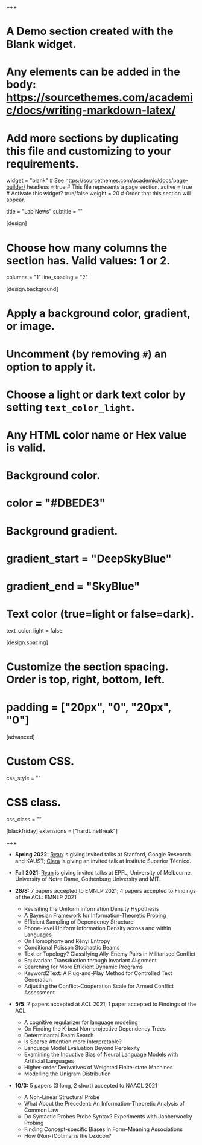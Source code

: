 +++
# A Demo section created with the Blank widget.
# Any elements can be added in the body: https://sourcethemes.com/academic/docs/writing-markdown-latex/
# Add more sections by duplicating this file and customizing to your requirements.

widget = "blank"  # See https://sourcethemes.com/academic/docs/page-builder/
headless = true  # This file represents a page section.
active = true  # Activate this widget? true/false
weight = 20  # Order that this section will appear.

title = "Lab News"
subtitle = ""

[design]
  # Choose how many columns the section has. Valid values: 1 or 2.
  columns = "1"
  line_spacing = "2"

[design.background]
  # Apply a background color, gradient, or image.
  #   Uncomment (by removing `#`) an option to apply it.
  #   Choose a light or dark text color by setting `text_color_light`.
  #   Any HTML color name or Hex value is valid.

  # Background color.
  # color = "#DBEDE3"
  
  # Background gradient.
  # gradient_start = "DeepSkyBlue"
  # gradient_end = "SkyBlue"
  

  # Text color (true=light or false=dark).
  text_color_light = false

[design.spacing]
  # Customize the section spacing. Order is top, right, bottom, left.
  # padding = ["20px", "0", "20px", "0"]

[advanced]
 # Custom CSS. 
 css_style = ""
 
 # CSS class.
 css_class = ""

[blackfriday]
  extensions = ["hardLineBreak"]

+++
* **Spring 2022:** [Ryan](/authors/ryan/) is giving invited talks at Stanford, Google Research and KAUST; [Clara](/authors/clara/) is giving an invited talk at Instituto Superior Técnico.

* **Fall 2021:** [Ryan](/authors/ryan/) is giving invited talks at EPFL, University of Melbourne, University of Notre Dame, Gothenburg University and MIT.

* **26/8:** 7 papers accepted to EMNLP 2021; 4 papers accepted to Findings of the ACL: EMNLP 2021
  - Revisiting the Uniform Information Density Hypothesis
  - A Bayesian Framework for Information-Theoretic Probing
  - Efficient Sampling of Dependency Structure
  - Phone-level Uniform Information Density across and within Languages
  - On Homophony and Rényi Entropy
  - Conditional Poisson Stochastic Beams
  - Text or Topology? Classifying Ally-Enemy Pairs in Militarised Conflict
  - Equivariant Transduction through Invariant Alignment
  - Searching for More Efficient Dynamic Programs
  - Keyword2Text: A Plug-and-Play Method for Controlled Text Generation
  - Adjusting the Conflict-Cooperation Scale for Armed Conflict Assessment
* **5/5:** 7 papers accepted at ACL 2021; 1 paper accepted to Findings of the ACL
  - A cognitive regularizer for language modeling
  - On Finding the K-best Non-projective Dependency Trees
  - Determinantal Beam Search
  - Is Sparse Attention more Interpretable?
  - Language Model Evaluation Beyond Perplexity
  - Examining the Inductive Bias of Neural Language Models with Artificial Languages
  - Higher-order Derivatives of Weighted Finite-state Machines
  - Modelling the Unigram Distribution
* **10/3:** 5 papers (3 long, 2 short) accepted to NAACL 2021
  - A Non-Linear Structural Probe 
  - What About the Precedent: An Information-Theoretic Analysis of Common Law 
  - Do Syntactic Probes Probe Syntax? Experiments with Jabberwocky Probing 
  - Finding Concept-specific Biases in Form–Meaning Associations 
  - How (Non-)Optimal is the Lexicon?





